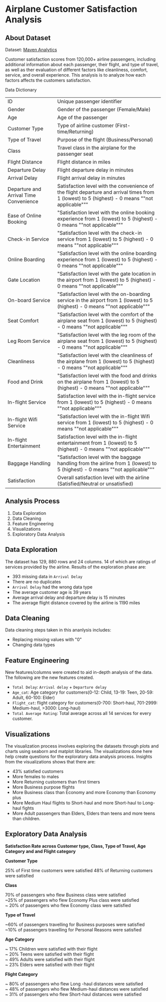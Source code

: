 # Airplane Customer Satisfaction Analysis


## About Dataset
Dataset: [Maven Analytics](https://www.mavenanalytics.io/data-playground?accessType=open&dataStructure=5wfxyeVf1etbP4TXdyPdG1) 

Customer satisfaction scores from 120,000+ airline passengers, including additional information about each passenger, their flight, and type of travel, as well as ther evaluation of different factors like cleanliness, comfort, service, and overall experience. This analysis is to analyze how each factors affects the customers satisfaction.

Data Dictionary
<table>

<tr>
<td> ID </td>
<td>Unique passenger identifier </td>
</tr>

<tr>
<td>Gender </td>
<td>Gender of the passenger (Female/Male) </td>
</tr>

<tr>
<td> Age </td>
<td> Age of the passenger </td>
</tr>
 
<tr>
<td> Customer Type </td>
<td> Type of airline customer (First-time/Returning)</td>
</tr>

<tr>
<td> Type of Travel </td>
<td>Purpose of the flight (Business/Personal) </td>
</tr>

<tr>
<td> Class </td>
<td> Travel class in the airplane for the passenger seat</td>
</tr>

<tr>
<td> Flight Distance </td>
<td>Flight distance in miles </td>
</tr>

<tr>
<td> Departure Delay </td>
<td>Flight departure delay in minutes </td>
</tr>

<tr>
<td> Arrival Delay </td>
<td>Flight arrival delay in minutes </td>
</tr>

<tr>
<td> Departure and Arrival Time Convenience </td>
<td> Satisfaction level with the convenience of the flight departure and arrival times from 1 (lowest) to 5 (highest) - 0 means ""not applicable"""</td>
</tr>

<tr>
<td> Ease of Online Booking </td>
<td> "Satisfaction level with the online booking experience from 1 (lowest) to 5 (highest) - 0 means ""not applicable"""</td>
</tr>

<tr>
<td> Check-in Service </td>
<td> "Satisfaction level with the check-in service from 1 (lowest) to 5 (highest) - 0 means ""not applicable"""</td>
</tr>

<tr>
<td>Online Boarding  </td>
<td>"Satisfaction level with the online boarding experience from 1 (lowest) to 5 (highest) - 0 means ""not applicable""" </td>
</tr>

<tr>
<td> Gate Location </td>
<td> "Satisfaction level with the gate location in the airport from 1 (lowest) to 5 (highest) - 0 means ""not applicable"""</td>
</tr>

<tr>
<td> On-board Service </td>
<td>"Satisfaction level with the on-boarding service in the airport from 1 (lowest) to 5 (highest) - 0 means ""not applicable""" </td>
</tr>

<tr>
<td> Seat Comfort </td>
<td>"Satisfaction level with the comfort of the airplane seat from 1 (lowest) to 5 (highest) - 0 means ""not applicable""" </td>
</tr>

<tr>
<td>Leg Room Service  </td>
<td>"Satisfaction level with the leg room of the airplane seat from 1 (lowest) to 5 (highest) - 0 means ""not applicable""" </td>
</tr>

<tr>
<td>Cleanliness  </td>
<td> "Satisfaction level with the cleanliness of the airplane from 1 (lowest) to 5 (highest) - 0 means ""not applicable"""</td>
</tr>

<tr>
<td> Food and Drink </td>
<td>"Satisfaction level with the food and drinks on the airplane from 1 (lowest) to 5 (highest) - 0 means ""not applicable""" </td>
</tr>

<tr>
<td>In-flight Service  </td>
<td> Satisfaction level with the in-flight service from 1 (lowest) to 5 (highest) - 0 means ""not applicable"""</td>
</tr>

<tr>
<td> In-flight Wifi Service </td>
<td>"Satisfaction level with the in-flight Wifi service from 1 (lowest) to 5 (highest) - 0 means ""not applicable""" </td>
</tr>

<tr>
<td> In-flight Entertainment </td>
<td> Satisfaction level with the in-flight entertainment from 1 (lowest) to 5 (highest) - 0 means ""not applicable"""</td>
</tr>

<tr>
<td>  Baggage Handling</td>
<td>"Satisfaction level with the baggage handling from the airline from 1 (lowest) to 5 (highest) - 0 means ""not applicable""" </td>
</tr>

<tr>
<td>  Satisfaction</td>
<td> Overall satisfaction level with the airline (Satisfied/Neutral or unsatisfied)</td>
</tr>

</table>

## Analysis Process
1. Data Exploration
2. Data Cleaning
3. Feature Engineering
4. Visualizations
5. Exploratory Data Analysis

## Data Exploration

The dataset has 129, 880 rows and 24 columns. 14 of which are ratings of services provided by the airline. Results of the exploration phase are:
- 393 missing data in `Arrival Delay`
- There are no duplicates
- `Arrival Delay` had the wrong data type
- The average customer age is 39 years
- Average arrival delay and departure delay is 15 minutes
- The average flight distance covered by the airline is 1190 miles

## Data Cleaning

Data cleaning steps taken in this ananlysis includes:
- Replacing missing values with "0" 
- Changing data types

## Feature Engineering

New features/columns were created to aid in-depth analysis of the data. The following are the new features created.
- `Total Delay`: `Arrival delay` + `Departure delay`	
- `Age_cat`: Age category for customers(0-12: Child, 13-19: Teen, 20-59: Adult, 60-100: Elder)
- `Flight_cat`: flight category for customers(0-700: Short-haul, 701-2999: Medium-haul, >3000: Long-haul)
- `Total Average Rating`: Total average across all 14 services for every customer.

## Visualizations

The visualization process involves exploring the datasets through plots and charts using seaborn and matplot libraries. The visualizations done here help create questions for the exploratory data analysis process. 
Insights from the visualizations shows that there are:
- 43% satisfied customers
- More females to males
- More Returning customers than first timers
- More Business purpose flights
- More Business class than Economy and  more Economy than Economy plus
- More Medium Haul flights to Short-haul and more Short-haul to Long-haul fights
- More Adult passengers than Elders,  Elders than teens and more teens than children.

## Exploratory Data Analysis

<b>Satisfaction Rate across Customer type, Class, Type of Travel, Age Category and and Flight category </b>

<b>Customer Type</b> 

25% of First time customers were satisfied
48% of Returning customers were satisfied

<b>Class</b>

70% of passengers who flew Business class were satisfied<br>
~25% of passengers who flew Economy Plus class were satisfied <br>
~ 20% of passengers who flew Economy class were satisfied

<b>Type of Travel</b>

~60% of passengers travelling for Business purposes were satisfied <br>
~10% of passengers travelling for Personal Reasons were satisfied

<b>Age Category</b>

~ 17% Children were satisfied with their flight <br>
~ 20% Teens were satisfied with their flight <br>
~ 49% Adults were satisfied with their flight <br>
~ 23% Elders were satisfied with their flight

<b>Flight Category</b>

~ 80% of passengers who flew Long -haul distances were satisfied <br>
~ 48% of passengers who flew Medium-haul distances were satisfied <br>
~ 31% of passengers who flew Short-haul distances were satisfied
